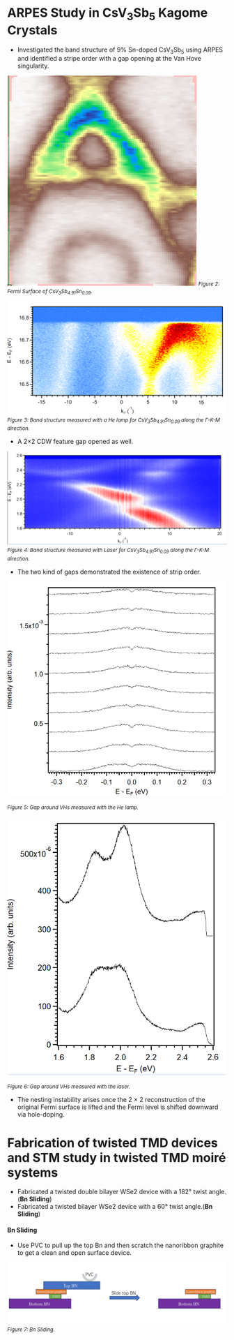 # ARPES Study in CsV<sub>3</sub>Sb<sub>5</sub> Kagome Crystals
- Investigated the band structure of 9% Sn-doped CsV<sub>3</sub>Sb<sub>5</sub> using ARPES and identified a stripe order with a gap opening at the Van Hove singularity.

![figure 2: Fermi Surface of CsV<sub>3</sub>Sb<sub>4.91</sub>Sn<sub>0.09</sub>](static/assets/img/FermiSurface.png)
<small>*Figure 2: Fermi Surface of CsV<sub>3</sub>Sb<sub>4.91</sub>Sn<sub>0.09</sub>.*</small>

![figure 3: Band structure measured with a He lamp for CsV<sub>3</sub>Sb<sub>4.91</sub>Sn<sub>0.09</sub> along the Γ-K-M direction](static/assets/img/1.PNG)
<small>*Figure 3: Band structure measured with a He lamp for CsV<sub>3</sub>Sb<sub>4.91</sub>Sn<sub>0.09</sub> along the Γ-K-M direction.*</small>

- A 2×2 CDW feature gap opened as well.

![figure 4: Band structure measured with Laser for CsV<sub>3</sub>Sb<sub>4.91</sub>Sn<sub>0.09</sub> along the Γ-K-M direction](static/assets/img/2.PNG)
<small>*Figure 4: Band structure measured with Laser for CsV<sub>3</sub>Sb<sub>4.91</sub>Sn<sub>0.09</sub> along the Γ-K-M direction.*</small>

- The two kind of gaps demonstrated the existence of strip order.

![figure 5: Gap around VHs measured with the He lamp](static/assets/img/3.PNG)

<small>*Figure 5: Gap around VHs measured with the He lamp.*</small>

![figure 6: Gap of 2×2 CDW feature](static/assets/img/4.PNG)

<small>*Figure 6: Gap around VHs measured with the laser.*</small>

- The nesting instability arises once the 2 × 2 reconstruction of the original Fermi surface is lifted and the Fermi level is shifted downward via hole-doping.



# Fabrication of twisted TMD devices and STM study in twisted TMD moiré systems
- Fabricated a twisted double bilayer WSe2 device with a 182° twist angle.(<strong>Bn Sliding</strong>)
- Fabricated a twisted bilayer WSe2 device with a 60° twist angle.(<strong>Bn Sliding</strong>)

#### Bn Sliding
- Use PVC to pull up the top Bn and then scratch the nanoribbon graphite to get a clean and open surface device.

![figure 7](static/assets/img/BnSliding.png)
<small>*Figure 7: Bn Sliding.*</small>